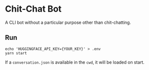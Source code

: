 # Chit-Chat Bot

A CLI bot without a particular purpose other than chit-chatting.

## Run

```shell
echo 'HUGGINGFACE_API_KEY={YOUR_KEY}' > .env
yarn start
```

If a `conversation.json` is available in the `cwd`, it will be loaded on start.

